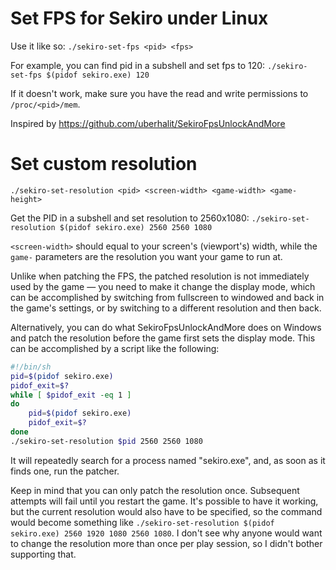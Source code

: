 # Set FPS for Sekiro under Linux

Use it like so: `./sekiro-set-fps <pid> <fps>`

For example, you can find pid in a subshell and set fps to 120: `./sekiro-set-fps $(pidof sekiro.exe) 120`

If it doesn't work, make sure you have the read and write permissions to `/proc/<pid>/mem`.

Inspired by https://github.com/uberhalit/SekiroFpsUnlockAndMore
# Set custom resolution
`./sekiro-set-resolution <pid> <screen-width> <game-width> <game-height>`

Get the PID in a subshell and set resolution to 2560x1080: `./sekiro-set-resolution $(pidof sekiro.exe) 2560 2560 1080`

`<screen-width>` should equal to your screen's (viewport's) width, while the `game-` parameters are the resolution you want your game to run at.

Unlike when patching the FPS, the patched resolution is not immediately used by the game — you need to make it change the display mode, which can be accomplished by switching from fullscreen to windowed and back in the game's settings, or by switching to a different resolution and then back.

Alternatively, you can do what SekiroFpsUnlockAndMore does on Windows and patch the resolution before the game first sets the display mode. This can be accomplished by a script like the following:
```sh
#!/bin/sh
pid=$(pidof sekiro.exe)
pidof_exit=$?
while [ $pidof_exit -eq 1 ]
do
	pid=$(pidof sekiro.exe)
	pidof_exit=$?
done
./sekiro-set-resolution $pid 2560 2560 1080
```
It will repeatedly search for a process named "sekiro.exe", and, as soon as it finds one, run the patcher.

Keep in mind that you can only patch the resolution once. Subsequent attempts will fail until you restart the game. It's possible to have it working, but the current resolution would also have to be specified, so the command would become something like `./sekiro-set-resolution $(pidof sekiro.exe) 2560 1920 1080 2560 1080`. I don't see why anyone would want to change the resolution more than once per play session, so I didn't bother supporting that.
